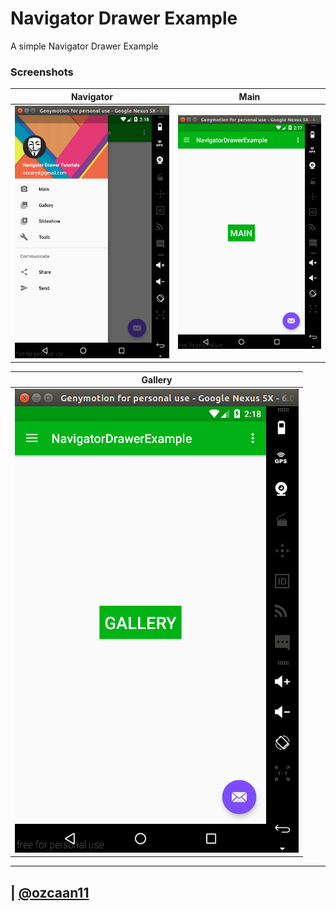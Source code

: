 # Navigator Drawer Example

A simple Navigator Drawer Example


### Screenshots

Navigator | Main 	|
----------|-------|
![](screenshots/navigator.png)| ![](screenshots/main.png) |



Gallery |
--------|
![](screenshots/gallery.png) |


--------

| [@ozcaan11](https://twitter.com/ozcaan11/)
---
